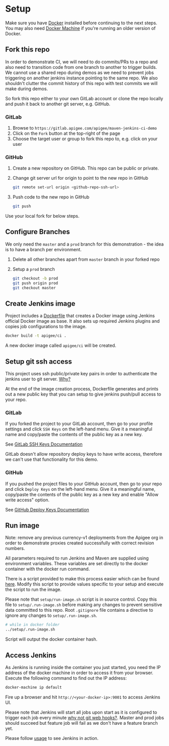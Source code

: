 # Setup

Make sure you have [Docker](https://www.docker.com/) installed before continuing to the next steps.  You may also need [Docker
Machine](https://docs.docker.com/machine/) if you're running an older version of Docker.

## Fork this repo

In order to demonstrate CI, we will need to do commits/PRs to a repo and
also need to transition code from one branch to another to trigger builds. We
cannot use a shared repo during demos as we need to prevent jobs triggering on
another jenkins instance pointing to the same repo. We also shouldn't clutter
the commit history of this repo with test commits we will make during demos.

So fork this repo either to your own GitLab account or clone the repo locally
and push it back to another git server, e.g. GitHub.

### GitLab

1.  Browse to `https://gitlab.apigee.com/apigee/maven-jenkins-ci-demo`
2.  Click on the `Fork` button at the top-right of the page
3.  Choose the target user or group to fork this repo to, e.g. click on your
    user

### GitHub

1.  Create a new repository on GitHub. This repo can be public or private.
2.  Change git server url for origin to point to the new repo in GitHub

    ```bash
    git remote set-url origin <github-repo-ssh-url>
    ```

3.  Push code to the new repo in GitHub

    ```bash
    git push
    ```

Use your local fork for below steps.

## Configure Branches

We only need the `master` and a `prod` branch for this demonstration - the idea
is to have a branch per environment.

1.  Delete all other branches apart from `master` branch in your forked repo
2.  Setup a `prod` branch

    ```bash
    git checkout -b prod
    git push origin prod
    git checkout master
    ```

## Create Jenkins image

Project includes a [Dockerfile](./Dockerfile) that creates a Docker
image using Jenkins official Docker image as base. It also sets up required
Jenkins plugins and copies job configurations to the image.

```bash
docker build -t apigee/ci .
```

A new docker image called `apigee/ci` will be created.

## Setup git ssh access

This project uses ssh public/private key pairs in order to authenticate
the jenkins user to git server. [Why?](faq.md#why-ssh-for-git-authentication)

At the end of the image creation process, Dockerfile generates and prints out a
new public key that you can setup to give jenkins push/pull access to your repo.

### GitLab

If you forked the project to your GitLab account, then go to your profile
settings and click `SSH Keys` on the left-hand menu. Give it a meaningful name
and copy/paste the contents of the public key as a new key.

See [GitLab SSH Keys
Documentation](http://docs.gitlab.com/ce/gitlab-basics/create-your-ssh-keys.html)

GitLab doesn't allow repository deploy keys to have write access, therefore we
can't use that functionality for this demo.

### GitHub

If you pushed the project files to your GitHub account, then go to your repo and
click `Deploy Keys` on the left-hand menu. Give it a meaningful name, copy/paste
the contents of the public key as a new key and enable "Allow write access"
option.

See [GitHub Deploy Keys
Documentation](https://developer.github.com/guides/managing-deploy-keys/#deploy-keys)

## Run image

Note: remove any previous currency-v1 deployments from the Apigee org in order
to demonstrate proxies created successfully with correct revision numbers.

All parameters required to run Jenkins and Maven are supplied using environment
variables. These variables are set directly to the docker container with the
docker run command.

There is a script provided to make this process easier which can be found
[here](setup/run-image.sh). Modify this script to provide values specific to
your setup and execute the script to run the image.

Please note that `setup/run-image.sh` script is in source control. Copy this
file to `setup/.run-image.sh` before making any changes to prevent sensitive
data committed to this repo. Root `.gitignore` file contains a directive to
ignore any changes to `setup/.run-image.sh`.

```bash
# while in docker folder
../setup/.run-image.sh
```

Script will output the docker container hash.

## Access Jenkins

As Jenkins is running inside the container you just started, you need the IP
address of the docker machine in order to access it from your browser. Execute
the following command to find out the IP address:

```bash
docker-machine ip default
```

Fire up a browser and hit `http://<your-docker-ip>:9001` to access Jenkins UI.

Please note that Jenkins will start all jobs upon start as it is configured to
trigger each job every minute [why not git web
hooks?](faq.md#why-not-git-web-hooks). Master and prod jobs should succeed but
feature job will fail as we don't have a feature branch yet.

Please follow [usage](usage.md) to see Jenkins in action.
